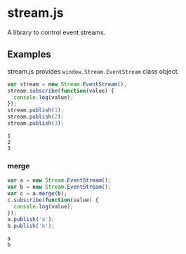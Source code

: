 # stream.js
A library to control event streams.

## Examples
stream.js provides `window.Stream.EventStream` class object.

```js
var stream = new Stream.EventStream();
stream.subscribe(function(value) {
  console.log(value);
});
stream.publish(1);
stream.publish(2);
stream.publish(3);
```

```
1
2
3
```

### merge
```js
var a = new Stream.EventStream();
var b = new Stream.EventStream();
var c = a.merge(b);
c.subscribe(function(value) {
  console.log(value);
});
a.publish('a');
b.publish('b');
```

```
a
b
```
